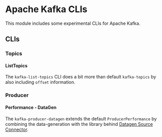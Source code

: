 # Apache Kafka CLIs

This module includes some experimental CLIs for Apache Kafka.

## CLIs

### Topics 

#### ListTopics

The `kafka-list-topics` CLI does a bit more than default `kafka-topics` by also including `offset` information.

### Producer

#### Performance - DataGen

The `kafka-producer-datagen` extends the default `ProducerPerformance` by combining the data-generation with the library behind [Datagen Source Connector](https://github.com/confluentinc/kafka-connect-datagen).
